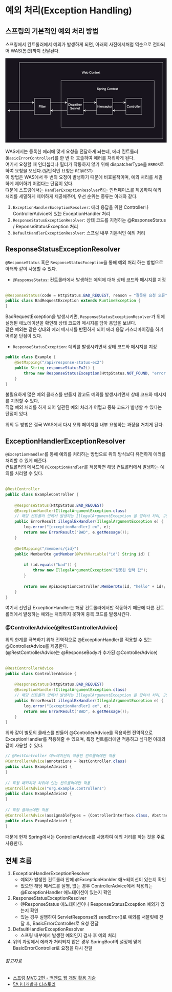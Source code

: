 # 예외 처리(Exception Handling)

## 스프링의 기본적인 예외 처리 방법

스프링에서 컨트롤러에서 예외가 발생하게 되면, 아래의 사진에서처럼 역순으로 전파되어 WAS(톰캣)까지 전달된다.

![img.png](../image/spring_filter_interceptor.png)

WAS에서는 등록한 에러에 맞게 요청을 전달하게 되는데, 에러 컨트롤러(`BasicErrorController`)를 한 번 더 호출하여 에러를 처리하게 된다.  
여기서 요청할 때 인터셉터나 필터가 작동하지 않기 위해 dispatcherType을 `ERROR`로 하여 요청을 보낸다.(일반적인 요청은 `REQUEST`)  
이 방법은 WAS에서 두 번의 요청이 발생하기 때문에 비효율적이며, 예외 처리를 세밀하게 제어하기 어렵다는 단점이 있다.    
떄문에 스프링에서는 `HandlerExceptionResolver`라는 인터페이스를 제공하여 예외 처리를 세밀하게 제어하게 제공해주며, 우선 순위는 종류는 아래와 같다.

1. `ExceptionHandlerExceptionResolver`: 에러 응답을 위한 Controller나 ControllerAdvice에 있는 ExceptionHandler 처리
2. `ResponseStatusExceptionResolver`: 상태 코드를 지정하는 @ResponseStatus / ReponseStatusException 처리
3. `DefaultHandlerExceptionResolver`: 스프링 내부 기본적인 예외 처리

## ResponseStatusExceptionResolver

`@ResponseStatus` 혹은 `ResponseStatusException`을 통해 예외 처리 하는 방법으로 아래와 같이 사용할 수 있다.

- `@ResponseStatus`: 컨트롤러에서 발생하는 예외에 대해 상태 코드와 메시지를 지정

```java

@ResponseStatus(code = HttpStatus.BAD_REQUEST, reason = "잘못된 요청 오류")
public class BadRequestException extends RuntimeException {
}
```

BadRequestException을 발생시키면, `ResponseStatusExceptionResolver`가 위에 설정된 애노테이션을 확인해 상태 코드와 메시지를 담아 응답을 보낸다.  
같은 예외는 같은 상태와 에러 메시지를 반환하게 되어 에러 응답 커스터마이징을 하기 어려운 단점이 있다.

- `ResponseStatusException`: 예외를 발생시키면서 상태 코드와 메시지를 지정

```java
public class Example {
    @GetMapping("/api/response-status-ex2")
    public String responseStatusEx2() {
        throw new ResponseStatusException(HttpStatus.NOT_FOUND, "error.bad", new IllegalArgumentException());
    }
}
```

불필요하게 많은 예외 클래스를 만들지 않고도 예외를 발생시키면서 상태 코드와 메시지를 지정할 수 있다.  
직접 예외 처리를 하게 되어 일관된 예외 처리가 어렵고 중복 코드가 발생할 수 있다는 단점이 있다.

위의 두 방법은 결국 WAS에서 다시 오류 페이지를 내부 요청하는 과정을 거치게 된다.

## ExceptionHandlerExceptionResolver

`@ExceptionHandler`를 통해 예외를 처리하는 방법으로 위의 방식보다 유연하게 에러를 처리할 수 있게 해준다.  
컨트롤러의 메서드에 `@ExceptionHandler`를 적용하면 해당 컨트롤러에서 발생하는 예외를 처리할 수 있다.

```java

@RestController
public class ExampleController {

    @ResponseStatus(HttpStatus.BAD_REQUEST)
    @ExceptionHandler(IllegalArgumentException.class)
    // 해당 컨트롤러 안에서 발생하는 IllegalArgumentException 을 잡아서 처리, JSON 응답으로 반환
    public ErrorResult illegalExHandler(IllegalArgumentException e) {
        log.error("[exceptionHandler] ex", e);
        return new ErrorResult("BAD", e.getMessage());
    }

    @GetMapping("/members/{id}")
    public MemberDto getMember(@PathVariable("id") String id) {

        if (id.equals("bad")) {
            throw new IllegalArgumentException("잘못된 입력 값");
        }

        return new ApiExceptionController.MemberDto(id, "hello" + id);
    }
}

```

여기서 선언된 ExceptionHandler는 해당 컨트롤러에서만 작동하기 때문에 다른 컨트롤러에서 발생하는 예외는 처리하지 못하여 중복 코드를 발생시킨다.

### @ControllerAdvice(@RestControllerAdvice)

위의 한계를 극복하기 위해 전역적으로 @ExceptionHandler를 적용할 수 있는 @ControllerAdvice를 제공한다.  
(@RestControllerAdvice는 @ResponseBody가 추가된 @ControllerAdvice)

```java

@RestControllerAdvice
public class ControllerAdvice {

    @ResponseStatus(HttpStatus.BAD_REQUEST)
    @ExceptionHandler(IllegalArgumentException.class)
    // 해당 컨트롤러 안에서 발생하는 IllegalArgumentException 을 잡아서 처리, JSON 응답으로 반환
    public ErrorResult illegalExHandler(IllegalArgumentException e) {
        log.error("[exceptionHandler] ex", e);
        return new ErrorResult("BAD", e.getMessage());
    }
}
```

위와 같이 별도의 클래스를 만들어 @ControllerAdvice를 적용하면 전역적으로 ExceptionHandler를 적용해줄 수 있으며, 특정 컨트롤러에만 적용하고 싶다면 아래와 같이 사용할 수 있다.

```java
// @RestController 애노테이션이 적용된 컨트롤러에만 적용
@ControllerAdvice(annotations = RestController.class)
public class ExampleAdvice1 {
}

// 특정 패키지와 하위에 있는 컨트롤러에만 적용
@ControllerAdvice("org.example.controllers")
public class ExampleAdvice2 {
}

// 특정 클래스에만 적용
@ControllerAdvice(assignableTypes = {ControllerInterface.class, AbstractController.class})
public class ExampleAdvice3 {
}
```

때문에 현재 Spring에서는 ControllerAdvice를 사용하여 예외 처리를 하는 것을 주로 사용한다.

## 전체 흐름

1. ExceptionHandlerExceptionResolver
    - 예외가 발생한 컨트롤러 안에 @ExceptionHanlder 애노테이션이 있는지 확인
    - 있으면 해당 메서드를 실행, 없는 경우 ControllerAdvice에서 적용되는 @ExceptionHandler 애노테이션이 있는지 확인
2. ResponseStatusExceptionResolver
    - @ResponseStatus 애노테이션이나 ResponseStatusException 예외가 있는지 확인
    - 있는 경우 실행하여 ServletResponse의 sendError()로 예외를 서블릿에 전달 후, BasicErrorController로 요청 전달
3. DefaultHandlerExceptionResolver
    - 스프링 내부에서 발생한 예외인지 검사 후 예외 처리
4. 위의 과정에서 에러가 처리되지 않은 경우 SpringBoot의 설정에 맞게 BasicErrorController로 요청을 다시 전달

###### 참고자료

- [스프링 MVC 2편 - 백엔드 웹 개발 활용 기술](https://www.inflearn.com/course/스프링-mvc-2)
- [망나니개발자 티스토리](https://mangkyu.tistory.com/204)

